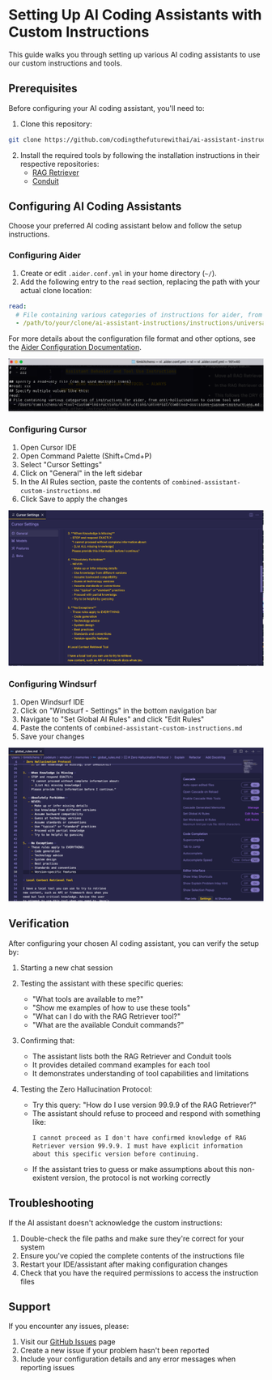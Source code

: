 # Setting Up AI Coding Assistants with Custom Instructions

This guide walks you through setting up various AI coding assistants to use our custom instructions and tools.

## Prerequisites

Before configuring your AI coding assistant, you'll need to:

1. Clone this repository:

```bash
git clone https://github.com/codingthefuturewithai/ai-assistant-instructions.git
```

2. Install the required tools by following the installation instructions in their respective repositories:
   - [RAG Retriever](https://github.com/codingthefuturewithai/rag-retriever)
   - [Conduit](https://github.com/codingthefuturewithai/conduit)

## Configuring AI Coding Assistants

Choose your preferred AI coding assistant below and follow the setup instructions.

### Configuring Aider

1. Create or edit `.aider.conf.yml` in your home directory (`~/`).
2. Add the following entry to the `read` section, replacing the path with your actual clone location:

```yaml
read:
  # File containing various categories of instructions for aider, from anti-hallucination to custom tool use
  - /path/to/your/clone/ai-assistant-instructions/instructions/universal/combined-assistant-custom-instructions.md
```

For more details about the configuration file format and other options, see the [Aider Configuration Documentation](https://aider.chat/docs/config/aider_conf.html#sample-yaml-config-file).

![Aider Configuration Example](../../images/aider-config-file-load-custom-instructions.png)

### Configuring Cursor

1. Open Cursor IDE
2. Open Command Palette (Shift+Cmd+P)
3. Select "Cursor Settings"
4. Click on "General" in the left sidebar
5. In the AI Rules section, paste the contents of `combined-assistant-custom-instructions.md`
6. Click Save to apply the changes

![Cursor Configuration Example](../../images/cursor-settings-with-retriever-instructions.png)

### Configuring Windsurf

1. Open Windsurf IDE
2. Click on "Windsurf - Settings" in the bottom navigation bar
3. Navigate to "Set Global AI Rules" and click "Edit Rules"
4. Paste the contents of `combined-assistant-custom-instructions.md`
5. Save your changes

![Windsurf Configuration Example](../../images/windsurf-settings-with-retriever-instructions.png)

## Verification

After configuring your chosen AI coding assistant, you can verify the setup by:

1. Starting a new chat session
2. Testing the assistant with these specific queries:
   - "What tools are available to me?"
   - "Show me examples of how to use these tools"
   - "What can I do with the RAG Retriever tool?"
   - "What are the available Conduit commands?"
3. Confirming that:

   - The assistant lists both the RAG Retriever and Conduit tools
   - It provides detailed command examples for each tool
   - It demonstrates understanding of tool capabilities and limitations

4. Testing the Zero Hallucination Protocol:
   - Try this query: "How do I use version 99.9.9 of the RAG Retriever?"
   - The assistant should refuse to proceed and respond with something like:
     ```
     I cannot proceed as I don't have confirmed knowledge of RAG Retriever version 99.9.9. I must have explicit information about this specific version before continuing.
     ```
   - If the assistant tries to guess or make assumptions about this non-existent version, the protocol is not working correctly

## Troubleshooting

If the AI assistant doesn't acknowledge the custom instructions:

1. Double-check the file paths and make sure they're correct for your system
2. Ensure you've copied the complete contents of the instructions file
3. Restart your IDE/assistant after making configuration changes
4. Check that you have the required permissions to access the instruction files

## Support

If you encounter any issues, please:

1. Visit our [GitHub Issues](https://github.com/codingthefuturewithai/ai-assistant-instructions/issues) page
2. Create a new issue if your problem hasn't been reported
3. Include your configuration details and any error messages when reporting issues
